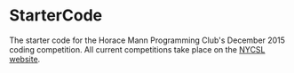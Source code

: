 # StarterCode
The starter code for the Horace Mann Programming Club's December 2015 coding competition. All current competitions take place on the [NYCSL website](https://github.com/HMProgrammingClub/NYCSL).
